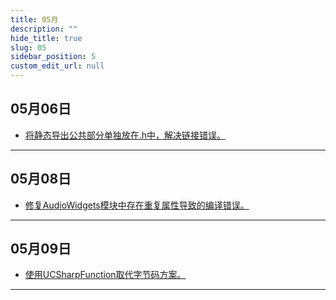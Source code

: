 ```yaml
---
title: 05月
description: ""
hide_title: true
slug: 05
sidebar_position: 5
custom_edit_url: null
---
```


## 05月06日

- [将静态导出公共部分单独放在.h中，解决链接错误。](https://github.com/crazytuzi/UnrealCSharp/commit/5b5bdfaf54c495810afcbba687a9221c604d8949)

---

## 05月08日

- [修复AudioWidgets模块中存在重复属性导致的编译错误。](https://github.com/crazytuzi/UnrealCSharp/commit/5c52b48174eda7b6c71ed340bd7d0f05f7f7c619)

---

## 05月09日

- [使用UCSharpFunction取代字节码方案。](https://github.com/crazytuzi/UnrealCSharp/commit/4c2e83768c9c7459df86e617fc4f2ad4e2b0df82)

---
